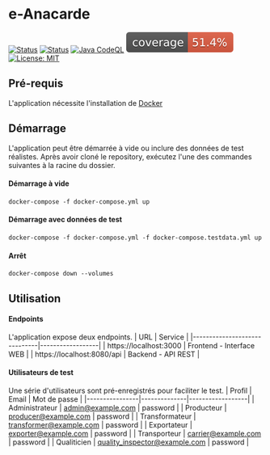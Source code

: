 # e-Anacarde

[![Status](https://github.com/UNamurCSFaculty/2425_IHDCM032_G04/actions/workflows/java.yml/badge.svg?branch=main)](https://github.com/UNamurCSFaculty/2425_IHDCM032_G04/actions/workflows/java.yml)
[![Status](https://github.com/UNamurCSFaculty/2425_IHDCM032_G04/actions/workflows/client-pipeline.yml/badge.svg?branch=main)](https://github.com/UNamurCSFaculty/2425_IHDCM032_G04/actions/workflows/client-pipeline.yml)
[![Java CodeQL](https://github.com/UNamurCSFaculty/2425_IHDCM032_G04/actions/workflows/java-codeql.yml/badge.svg?branch=main)](https://github.com/UNamurCSFaculty/2425_IHDCM032_G04/actions/workflows/java-codeql.yml) 
![Coverage](.github/badges/jacoco.svg)
[![License: MIT](https://img.shields.io/badge/License-MIT-green.svg)](https://opensource.org/licenses/MIT)


## Pré-requis
L'application nécessite l'installation de [Docker](https://www.docker.com/)

## Démarrage
L'application peut être démarrée à vide ou inclure des données de test réalistes. Après avoir cloné le repository, exécutez l'une des commandes suivantes à la racine du dossier.

#### Démarrage à vide
```
docker-compose -f docker-compose.yml up
```

#### Démarrage avec données de test
```
docker-compose -f docker-compose.yml -f docker-compose.testdata.yml up
```

#### Arrêt

```
docker-compose down --volumes
```

## Utilisation
#### Endpoints
L'application expose deux endpoints.
| URL                         |  Service     |
|------------------------------|------------------|
| https://localhost:3000             | Frontend - Interface WEB        |
| https://localhost:8080/api         | Backend - API REST      |


#### Utilisateurs de test
Une série d'utilisateurs sont pré-enregistrés pour faciliter le test. 
| Profil | Email                         | Mot de passe     |
|----------------|--------------|------------------|
| Administrateur | admin@example.com            | password         |
| Producteur | producer@example.com         | password      |
| Transformateur | transformer@example.com      | password   |
| Exportateur | exporter@example.com         | password      |
| Transporteur | carrier@example.com          | password       |
| Qualiticien | quality_inspector@example.com | password     |
